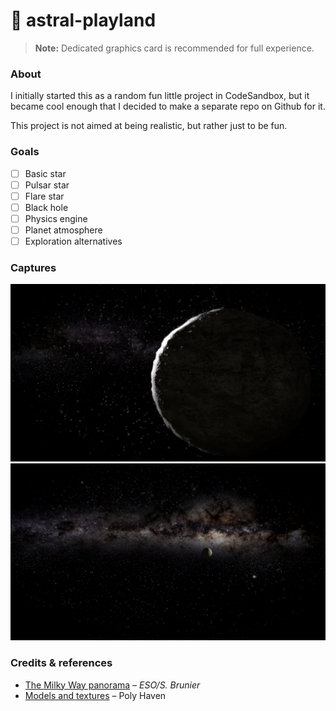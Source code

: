 # 🌌 astral-playland

> **Note:** Dedicated graphics card is recommended for full experience.

### About
I initially started this as a random fun little project in CodeSandbox, but it became cool enough that I decided to make a separate repo on Github for it.

This project is not aimed at being realistic, but rather just to be fun.

### Goals

- [ ] Basic star
- [ ] Pulsar star
- [ ] Flare star
- [ ] Black hole
- [ ] Physics engine
- [ ] Planet atmosphere
- [ ] Exploration alternatives

### Captures
![closing planet](/showcase/images/closing-planet.png)
![distant planet](/showcase/images/distant-planet.png)

### Credits & references

- [The Milky Way panorama](https://www.eso.org/public/images/eso0932a) &ndash; *ESO/S. Brunier*
- [Models and textures](https://polyhaven.com/) &ndash; Poly Haven
